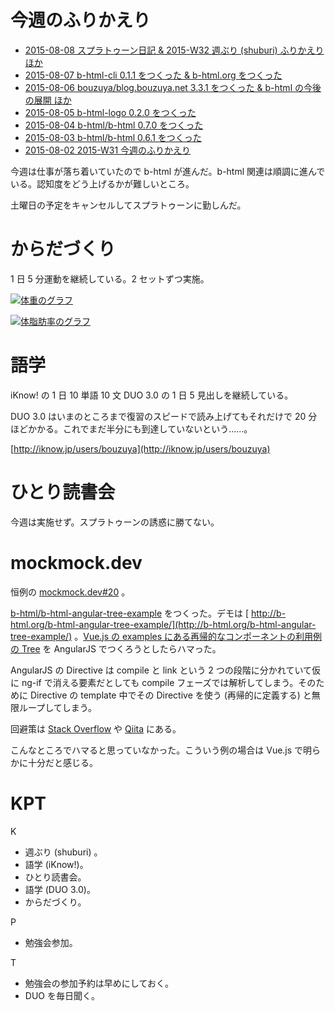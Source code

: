 # 今週のふりかえり

- [2015-08-08 スプラトゥーン日記 &  2015-W32 週ぶり (shuburi) ふりかえり ほか][2015-08-08]
- [2015-08-07 b-html-cli 0.1.1 をつくった & b-html.org をつくった][2015-08-07]
- [2015-08-06 bouzuya/blog.bouzuya.net 3.3.1 をつくった & b-html の今後の展開 ほか][2015-08-06]
- [2015-08-05 b-html-logo 0.2.0 をつくった][2015-08-05]
- [2015-08-04 b-html/b-html 0.7.0 をつくった][2015-08-04]
- [2015-08-03 b-html/b-html 0.6.1 をつくった][2015-08-03]
- [2015-08-02 2015-W31 今週のふりかえり][2015-08-02]

今週は仕事が落ち着いていたので b-html が進んだ。b-html 関連は順調に進んでいる。認知度をどう上げるかが難しいところ。

土曜日の予定をキャンセルしてスプラトゥーンに勤しんだ。


# からだづくり

1 日 5 分運動を継続している。2 セットずつ実施。

[![体重のグラフ][graph-weight-img]][graph-weight-url]

[![体脂肪率のグラフ][graph-percent-img]][graph-percent-url]

# 語学

iKnow! の 1 日 10 単語 10 文 DUO 3.0 の 1 日 5 見出しを継続している。

DUO 3.0 はいまのところまで復習のスピードで読み上げてもそれだけで 20 分ほどかかる。これでまだ半分にも到達していないという……。

[http://iknow.jp/users/bouzuya](http://iknow.jp/users/bouzuya)

# ひとり読書会

今週は実施せず。スプラトゥーンの誘惑に勝てない。

# mockmock.dev

恒例の [mockmock.dev#20](http://mockmock.connpass.com/event/18715/) 。

[b-html/b-html-angular-tree-example][] をつくった。デモは [ http://b-html.org/b-html-angular-tree-example/](http://b-html.org/b-html-angular-tree-example/) 。[Vue.js の examples にある再帰的なコンポーネントの利用例の Tree](http://jp.vuejs.org/examples/tree-view.html) を AngularJS でつくろうとしたらハマった。

AngularJS の Directive は compile と link という 2 つの段階に分かれていて仮に ng-if で消える要素だとしても compile フェーズでは解析してしまう。そのために Directive の template 中でその Directive を使う (再帰的に定義する) と無限ループしてしまう。

回避策は [Stack Overflow](http://stackoverflow.com/questions/19125551/angularjs-understanding-a-recursive-directive) や [Qiita](http://qiita.com/Quramy/items/9e7a45e9333451ebff07) にある。

こんなところでハマると思っていなかった。こういう例の場合は Vue.js で明らかに十分だと感じる。

# KPT

K

- 週ぶり (shuburi) 。
- 語学 (iKnow!)。
- ひとり読書会。
- 語学 (DUO 3.0)。
- からだづくり。

P

- 勉強会参加。

T

- 勉強会の参加予約は早めにしておく。
- DUO を毎日聞く。

[graph-percent-img]: http://graph.hatena.ne.jp/bouzuya/graph?graphname=percent&startdate=2015-01-01&enddate=2015-08-09
[graph-percent-url]: http://graph.hatena.ne.jp/bouzuya/percent/?startdate=2015-01-01&enddate=2015-08-09
[graph-weight-img]: http://graph.hatena.ne.jp/bouzuya/graph?graphname=weight&startdate=2015-01-01&enddate=2015-08-09
[graph-weight-url]: http://graph.hatena.ne.jp/bouzuya/weight/?startdate=2015-01-01&enddate=2015-08-09
[2015-08-08]: http://blog.bouzuya.net/2015/08/08/
[2015-08-07]: http://blog.bouzuya.net/2015/08/07/
[2015-08-06]: http://blog.bouzuya.net/2015/08/06/
[2015-08-05]: http://blog.bouzuya.net/2015/08/05/
[2015-08-04]: http://blog.bouzuya.net/2015/08/04/
[2015-08-03]: http://blog.bouzuya.net/2015/08/03/
[2015-08-02]: http://blog.bouzuya.net/2015/08/02/
[b-html/b-html-angular-tree-example]: https://github.com/b-html/b-html-angular-tree-example
